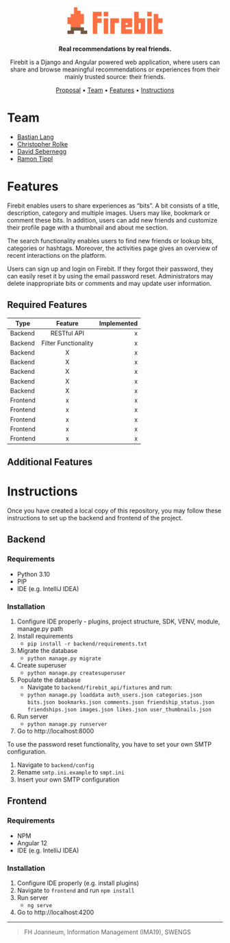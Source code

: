<h1 align="center">
    <img src="frontend/src/assets/firebit-logo-full.svg" height="62px">
</h1>

<p align="center">
<b>Real recommendations by real friends.</b>
</p>

<p align="center">
Firebit is a Django and Angular powered web application, where users can share and browse meaningful recommendations or experiences from their mainly trusted source: their friends.
</p>

<p align="center">
  <a href="https://www.dropbox.com/s/2wr57ehgqwck8si/G6_Project_Proposal.pdf?dl=0">Proposal</a> •
  <a href="#team">Team</a> •
  <a href="#features">Features</a> •
  <a href="#instructions">Instructions</a>
</p>

# Team

- <a href="https://github.com/xeeija">Bastian Lang</a>
- <a href="https://github.com/rolkef">Christopher Rolke</a>
- <a href="https://github.com/DavidSeb2020">David Sebernegg</a>
- <a href="https://github.com/ramontip">Ramon Tippl</a></b>


# Features

Firebit enables users to share experiences as “bits”. A bit consists of a title, description, category and multiple images. Users may like, bookmark or comment these bits. In addition, users can add new friends and customize their profile page with a thumbnail and about me section. 

The search functionality enables users to find new friends or lookup bits, categories or hashtags. Moreover, the activities page gives an overview of recent interactions on the platform. 

Users can sign up and login on Firebit. If they forgot their password, they can easily reset it by using the email password reset. Administrators may delete inappropriate bits or comments and may update user information.

## Required Features
| Type     |      Feature      |    Implemented  |
|----------|:-------------:|------:|
| Backend | RESTful API | x |
| Backend | Filter Functionality | x |
| Backend | X | x |
| Backend | X | x |
| Backend | X | x |
| Backend | X | x |
| Backend | X | x |
| Frontend |  x | x |
| Frontend |  x | x |
| Frontend |  x | x |
| Frontend |  x | x |
| Frontend |  x | x |

## Additional Features

# Instructions

Once you have created a local copy of this repository, you may follow these instructions to set up the backend and frontend of the project. 

## Backend

### Requirements

- Python 3.10
- PIP
- IDE (e.g. IntelliJ IDEA)

### Installation

1. Configure IDE properly - plugins, project structure, SDK, VENV, module, manage.py path
2. Install requirements 
   - `pip install -r backend/requirements.txt`
3. Migrate the database
   - `python manage.py migrate`
4. Create superuser
   - `python manage.py createsuperuser`
5. Populate the database
   - Navigate to `backend/firebit_api/fixtures` and run:
   - `python manage.py loaddata auth_users.json categories.json bits.json bookmarks.json comments.json friendship_status.json friendships.json images.json likes.json user_thumbnails.json`
6. Run server
   - `python manage.py runserver`
7. Go to http://localhost:8000

To use the password reset functionality, you have to set your own SMTP configuration.
1. Navigate to `backend/config`
2. Rename `smtp.ini.example` to `smpt.ini`
3. Insert your own SMTP configuration


## Frontend

### Requirements

- NPM
- Angular 12
- IDE (e.g. IntelliJ IDEA)

### Installation

1. Configure IDE properly (e.g. install plugins)
2. Navigate to `frontend` and run `npm install`
3. Run server
    - `ng serve`
4. Go to http://localhost:4200

---
> FH Joanneum, Information Management (IMA19), SWENGS
